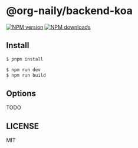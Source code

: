 # @org-naily/backend-koa

[![NPM version](https://img.shields.io/npm/v/@org-naily/backend-koa.svg?style=flat)](https://npmjs.org/package/@org-naily/backend-koa)
[![NPM downloads](http://img.shields.io/npm/dm/@org-naily/backend-koa.svg?style=flat)](https://npmjs.org/package/@org-naily/backend-koa)

## Install

```bash
$ pnpm install
```

```bash
$ npm run dev
$ npm run build
```

## Options

TODO

## LICENSE

MIT
